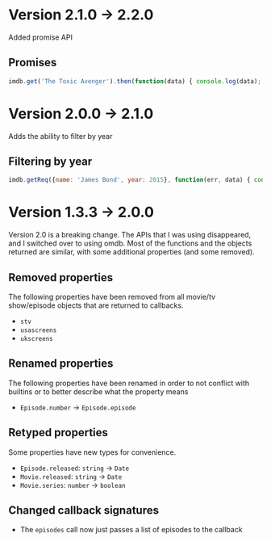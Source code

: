# Version 2.1.0 -> 2.2.0

Added promise API

## Promises

```js
imdb.get('The Toxic Avenger').then(function(data) { console.log(data); });
```

# Version 2.0.0 -> 2.1.0

Adds the ability to filter by year

## Filtering by year

```js
imdb.getReq({name: 'James Bond', year: 2015}, function(err, data) { console.log(data) });
```

# Version 1.3.3 -> 2.0.0

Version 2.0 is a breaking change. The APIs that I was using disappeared, and I
switched over to using omdb. Most of the functions and the objects returned
are similar, with some additional properties (and some removed).

## Removed properties

The following properties have been removed from all movie/tv show/episode
objects that are returned to callbacks.

* `stv`
* `usascreens`
* `ukscreens`

## Renamed properties

The following properties have been renamed in order to not conflict with
builtins or to better describe what the property means

* `Episode.number` -> `Episode.episode`

## Retyped properties

Some properties have new types for convenience.

* `Episode.released`: `string` -> `Date`
* `Movie.released`: `string` -> `Date`
* `Movie.series`: `number` -> `boolean`

## Changed callback signatures

* The `episodes` call now just passes a list of episodes to the callback
